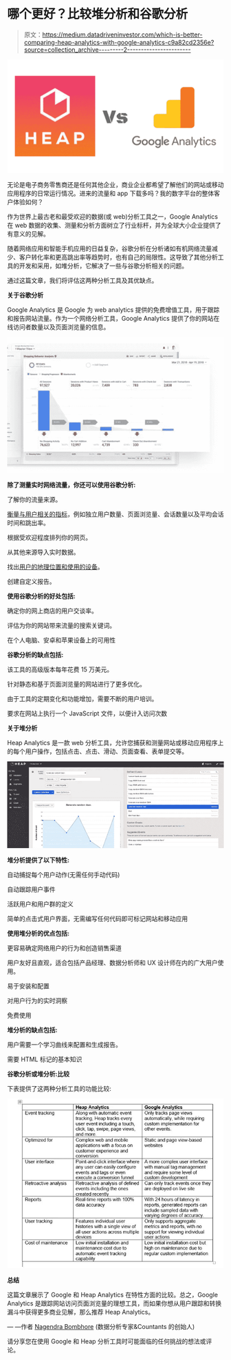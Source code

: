 # 哪个更好？比较堆分析和谷歌分析

> 原文：<https://medium.datadriveninvestor.com/which-is-better-comparing-heap-analytics-with-google-analytics-c9a82cd2356e?source=collection_archive---------2----------------------->

![](img/2e407ab5a6a56709c7a40df06bc62080.png)

无论是电子商务零售商还是任何其他企业，商业企业都希望了解他们的网站或移动应用程序的日常运行情况。进来的流量和 app 下载多吗？我的数字平台的整体客户体验如何？

作为世界上最古老和最受欢迎的数据(或 web)分析工具之一，Google Analytics 在 web 数据的收集、测量和分析方面树立了行业标杆，并为全球大小企业提供了有意义的见解。

随着网络应用和智能手机应用的日益复杂，谷歌分析在分析诸如有机网络流量减少、客户转化率和更高跳出率等趋势时，也有自己的局限性。这导致了其他分析工具的开发和采用，如堆分析，它解决了一些与谷歌分析相关的问题。

通过这篇文章，我们将评估这两种分析工具及其优缺点。

**关于谷歌分析**

Google Analytics 是 Google 为 web analytics 提供的免费增值工具，用于跟踪和报告网站流量。作为一个网络分析工具，Google Analytics 提供了你的网站在线访问者数量以及页面浏览量的信息。

![](img/654a87e134f4f69dc9b7544702c6e032.png)

**除了测量实时网络流量，你还可以使用谷歌分析:**

了解你的流量来源。

[衡量与用户相关的指标](https://www.impactbnd.com/blog/marketing-metrics-on-google-analytics)，例如独立用户数量、页面浏览量、会话数量以及平均会话时间和跳出率。

根据受欢迎程度排列你的网页。

从其他来源导入实时数据。

找出[用户的地理位置和使用的设备](https://zenmedia.com/20-things-no-clue-google-analytics/)。

创建自定义报告。

**使用谷歌分析的好处包括:**

确定你的网上商店的用户交谈率。

评估为你的网站带来流量的搜索关键词。

在个人电脑、安卓和苹果设备上的可用性

**谷歌分析的缺点包括:**

该工具的高级版本每年花费 15 万美元。

针对静态和基于页面浏览量的网站进行了更多优化。

由于工具的定期变化和功能增加，需要不断的用户培训。

要求在网站上执行一个 JavaScript 文件，以便计入访问次数

**关于堆分析**

Heap Analytics 是一款 web 分析工具，允许您捕获和测量网站或移动应用程序上的每个用户操作，包括点击、点击、滑动、页面查看、表单提交等。

![](img/e00fd1f119d5df94f7f4143c8a14e04f.png)

**堆分析提供了以下特性:**

自动捕捉每个用户动作(无需任何手动代码)

自动跟踪用户事件

活跃用户和用户群的定义

简单的点击式用户界面，无需编写任何代码即可标记网站和移动应用

**使用堆分析的优点包括:**

更容易确定网络用户的行为和创造销售渠道

用户友好且直观，适合包括产品经理、数据分析师和 UX 设计师在内的广大用户使用。

易于安装和配置

对用户行为的实时洞察

免费使用

**堆分析的缺点包括:**

用户需要一个学习曲线来配置和生成报告。

需要 HTML 标记的基本知识

**谷歌分析或堆分析:比较**

下表提供了这两种分析工具的功能比较:

![](img/30418931d27254dc395de2620bd52cf8.png)

**总结**

这篇文章展示了 Google 和 Heap Analytics 在特性方面的比较。总之，Google Analytics 是跟踪网站访问页面浏览量的理想工具，而如果你想从用户跟踪和转换漏斗中获得更多商业见解，那么推荐 Heap Analytics。

— —作者 [Nagendra Bombhore](https://www.linkedin.com/in/nagi-bombhore/) (数据分析专家&Countants 的创始人)

请分享您在使用 Google 和 Heap 分析工具时可能面临的任何挑战的想法或评论。